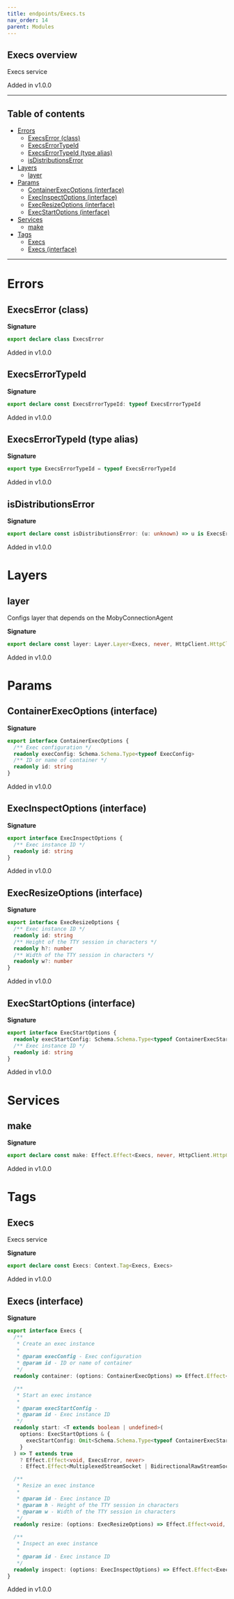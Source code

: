 ```yaml
---
title: endpoints/Execs.ts
nav_order: 14
parent: Modules
---
```


## Execs overview

Execs service

Added in v1.0.0

---

<h2 class="text-delta">Table of contents</h2>

- [Errors](#errors)
  - [ExecsError (class)](#execserror-class)
  - [ExecsErrorTypeId](#execserrortypeid)
  - [ExecsErrorTypeId (type alias)](#execserrortypeid-type-alias)
  - [isDistributionsError](#isdistributionserror)
- [Layers](#layers)
  - [layer](#layer)
- [Params](#params)
  - [ContainerExecOptions (interface)](#containerexecoptions-interface)
  - [ExecInspectOptions (interface)](#execinspectoptions-interface)
  - [ExecResizeOptions (interface)](#execresizeoptions-interface)
  - [ExecStartOptions (interface)](#execstartoptions-interface)
- [Services](#services)
  - [make](#make)
- [Tags](#tags)
  - [Execs](#execs)
  - [Execs (interface)](#execs-interface)

---

# Errors

## ExecsError (class)

**Signature**

```ts
export declare class ExecsError
```

Added in v1.0.0

## ExecsErrorTypeId

**Signature**

```ts
export declare const ExecsErrorTypeId: typeof ExecsErrorTypeId
```

Added in v1.0.0

## ExecsErrorTypeId (type alias)

**Signature**

```ts
export type ExecsErrorTypeId = typeof ExecsErrorTypeId
```

Added in v1.0.0

## isDistributionsError

**Signature**

```ts
export declare const isDistributionsError: (u: unknown) => u is ExecsError
```

Added in v1.0.0

# Layers

## layer

Configs layer that depends on the MobyConnectionAgent

**Signature**

```ts
export declare const layer: Layer.Layer<Execs, never, HttpClient.HttpClient.Default>
```

Added in v1.0.0

# Params

## ContainerExecOptions (interface)

**Signature**

```ts
export interface ContainerExecOptions {
  /** Exec configuration */
  readonly execConfig: Schema.Schema.Type<typeof ExecConfig>
  /** ID or name of container */
  readonly id: string
}
```

Added in v1.0.0

## ExecInspectOptions (interface)

**Signature**

```ts
export interface ExecInspectOptions {
  /** Exec instance ID */
  readonly id: string
}
```

Added in v1.0.0

## ExecResizeOptions (interface)

**Signature**

```ts
export interface ExecResizeOptions {
  /** Exec instance ID */
  readonly id: string
  /** Height of the TTY session in characters */
  readonly h?: number
  /** Width of the TTY session in characters */
  readonly w?: number
}
```

Added in v1.0.0

## ExecStartOptions (interface)

**Signature**

```ts
export interface ExecStartOptions {
  readonly execStartConfig: Schema.Schema.Type<typeof ContainerExecStartConfig>
  /** Exec instance ID */
  readonly id: string
}
```

Added in v1.0.0

# Services

## make

**Signature**

```ts
export declare const make: Effect.Effect<Execs, never, HttpClient.HttpClient.Default>
```

Added in v1.0.0

# Tags

## Execs

Execs service

**Signature**

```ts
export declare const Execs: Context.Tag<Execs, Execs>
```

Added in v1.0.0

## Execs (interface)

**Signature**

```ts
export interface Execs {
  /**
   * Create an exec instance
   *
   * @param execConfig - Exec configuration
   * @param id - ID or name of container
   */
  readonly container: (options: ContainerExecOptions) => Effect.Effect<Readonly<IDResponse>, ExecsError, never>

  /**
   * Start an exec instance
   *
   * @param execStartConfig -
   * @param id - Exec instance ID
   */
  readonly start: <T extends boolean | undefined>(
    options: ExecStartOptions & {
      execStartConfig: Omit<Schema.Schema.Type<typeof ContainerExecStartConfig>, "Detach"> & { Detach?: T }
    }
  ) => T extends true
    ? Effect.Effect<void, ExecsError, never>
    : Effect.Effect<MultiplexedStreamSocket | BidirectionalRawStreamSocket, ExecsError, Scope.Scope>

  /**
   * Resize an exec instance
   *
   * @param id - Exec instance ID
   * @param h - Height of the TTY session in characters
   * @param w - Width of the TTY session in characters
   */
  readonly resize: (options: ExecResizeOptions) => Effect.Effect<void, ExecsError, never>

  /**
   * Inspect an exec instance
   *
   * @param id - Exec instance ID
   */
  readonly inspect: (options: ExecInspectOptions) => Effect.Effect<ExecInspectResponse, ExecsError, never>
}
```

Added in v1.0.0
